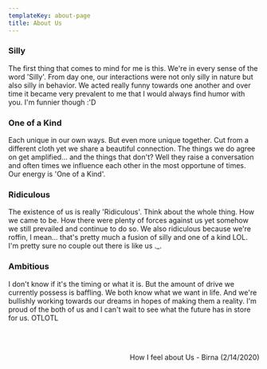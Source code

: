 ```yaml
---
templateKey: about-page
title: About Us
---
```

### Silly

The first thing that comes to mind for me is this. We're in every sense of the word 'Silly'. From day one, our interactions were not only silly in nature but also silly in behavior. We acted really funny towards one another and over time it became very prevalent to me that I would always find humor with you. I'm funnier though :'D

### One of a Kind

Each unique in our own ways. But even more unique together. Cut from a different cloth yet we share a beautiful connection. The things we do agree on get amplified... and the things that don't? Well they raise a conversation and often times we influence each other in the most opportune of times. Our energy is 'One of a Kind'.

### Ridiculous 

The existence of us is really 'Ridiculous'. Think about the whole thing. How we came to be. How there were plenty of forces against us yet somehow we still prevailed and continue to do so. We also ridiculous because we're roffin, I mean... that's pretty much a fusion of silly and one of a kind LOL. I'm pretty sure no couple out there is like us ._.

### Ambitious

I don't know if it's the timing or what it is. But the amount of drive we currently possess is baffling. We both know what we want in life. And we're bullishly working towards our dreams in hopes of making them a reality. I'm proud of the both of us and I can't wait to see what the future has in store for us. OTLOTL 

<br><br><div align="right">How I feel about Us - Birna (2/14/2020)
